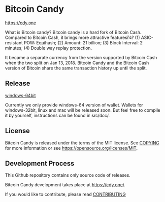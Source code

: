 Bitcoin Candy
===========

https://cdy.one

What is Bitcoin candy?
Bitcoin candy is a hard fork of Bitcoin Cash. Compared to Bitcoin Cash, it brings more attractive featuresï¼?
(1) ASIC-resistant POW: Equihash;
(2) Amount: 21 billion;
(3) Block Interval: 2 minutes;
(4) Double way replay protection.

It became a separate currency from the version supported by Bitcoin Cash when the two split on Jan 13, 2018. Bitcoin Candy and the Bitcoin Cash version of Bitcoin share the same transaction history up until the split.


Release
-------

[windows-64bit](https://github.com/bitcoincandyofficial/bitcoincandy/releases/download/0.17.2/bitcoin-qt.exe)

Currently we only provide windows-64 version of wallet. Wallets for windows-32bit, linux and mac will be released soon. But feel free to compile it by yourself, instructions can be found in src/doc/. 

License
-------

Bitcoin Candy is released under the terms of the MIT license. See [COPYING](COPYING) for more
information or see https://opensource.org/licenses/MIT.

Development Process
-------------------

This Github repository contains only source code of releases.

Bitcoin Candy development takes place at https://cdy.one/.

If you would like to contribute, please read [CONTRIBUTING](CONTRIBUTING.md)

